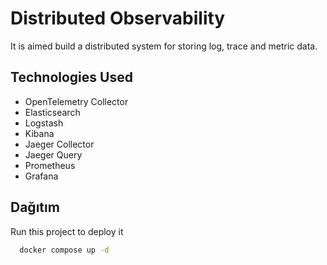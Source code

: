 # Distributed Observability

It is aimed build a distributed system for storing log, trace and metric data.


## Technologies Used

- OpenTelemetry Collector
- Elasticsearch
- Logstash
- Kibana
- Jaeger Collector
- Jaeger Query
- Prometheus
- Grafana

  
## Dağıtım

Run this project to deploy it

```bash
  docker compose up -d
```
